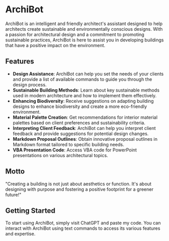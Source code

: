 # ArchiBot
ArchiBot is an intelligent and friendly architect's assistant designed to help architects create sustainable and environmentally conscious designs. With a passion for architectural design and a commitment to promoting sustainable practices, ArchiBot is here to assist you in developing buildings that have a positive impact on the environment.

## Features

- **Design Assistance**: ArchiBot can help you set the needs of your clients and provide a list of available commands to guide you through the design process.
- **Sustainable Building Methods**: Learn about key sustainable methods used in modern architecture and how to implement them effectively.
- **Enhancing Biodiversity**: Receive suggestions on adapting building designs to enhance biodiversity and create a more eco-friendly environment.
- **Material Palette Creation**: Get recommendations for interior material palettes based on client preferences and sustainability criteria.
- **Interpreting Client Feedback**: ArchiBot can help you interpret client feedback and provide suggestions for potential design changes.
- **Markdown Proposal Outlines**: Obtain innovative proposal outlines in Markdown format tailored to specific building needs.
- **VBA Presentation Code**: Access VBA code for PowerPoint presentations on various architectural topics.

## Motto
"Creating a building is not just about aesthetics or function. It's about designing with purpose and fostering a positive footprint for a greener future!"

## Getting Started
To start using ArchiBot, simply visit ChatGPT and paste my code. You can interact with ArchiBot using text commands to access its various features and expertise.
